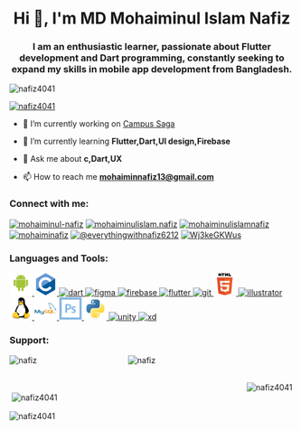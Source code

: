 <h1 align="center">Hi 👋, I'm MD Mohaiminul Islam Nafiz</h1>
<h3 align="center">I am an enthusiastic learner, passionate about Flutter development and Dart programming, constantly seeking to expand my skills in mobile app development from Bangladesh.</h3>

<p align="left"> <img src="https://komarev.com/ghpvc/?username=nafiz4041&label=Profile%20views&color=0e75b6&style=flat" alt="nafiz4041" /> </p>

<p align="left"> <a href="https://github.com/ryo-ma/github-profile-trophy"><img src="https://github-profile-trophy.vercel.app/?username=nafiz4041" alt="nafiz4041" /></a> </p>

- 🔭 I’m currently working on [Campus Saga](https://github.com/Nafiz4041/Campus-Saga.git)

- 🌱 I’m currently learning **Flutter,Dart,UI design,Firebase**

- 💬 Ask me about **c,Dart,UX**

- 📫 How to reach me **mohaiminnafiz13@gmail.com**

<h3 align="left">Connect with me:</h3>
<p align="left">
<a href="https://linkedin.com/in/mohaiminul-nafiz" target="blank"><img align="center" src="https://raw.githubusercontent.com/rahuldkjain/github-profile-readme-generator/master/src/images/icons/Social/linked-in-alt.svg" alt="mohaiminul-nafiz" height="30" width="40" /></a>
<a href="https://fb.com/mohaiminulislam.nafiz" target="blank"><img align="center" src="https://raw.githubusercontent.com/rahuldkjain/github-profile-readme-generator/master/src/images/icons/Social/facebook.svg" alt="mohaiminulislam.nafiz" height="30" width="40" /></a>
<a href="https://instagram.com/mohaiminulislamnafiz" target="blank"><img align="center" src="https://raw.githubusercontent.com/rahuldkjain/github-profile-readme-generator/master/src/images/icons/Social/instagram.svg" alt="mohaiminulislamnafiz" height="30" width="40" /></a>
<a href="https://www.behance.net/mohaiminafiz" target="blank"><img align="center" src="https://raw.githubusercontent.com/rahuldkjain/github-profile-readme-generator/master/src/images/icons/Social/behance.svg" alt="mohaiminafiz" height="30" width="40" /></a>
<a href="https://www.youtube.com/channel/UCTPl7wy3mRhMM5aNun9uTsw" target="blank"><img align="center" src="https://raw.githubusercontent.com/rahuldkjain/github-profile-readme-generator/master/src/images/icons/Social/youtube.svg" alt="@everythingwithnafiz6212" height="30" width="40" /></a>
<a href="https://discord.gg/Wj3keGKWus" target="blank"><img align="center" src="https://raw.githubusercontent.com/rahuldkjain/github-profile-readme-generator/master/src/images/icons/Social/discord.svg" alt="Wj3keGKWus" height="30" width="40" /></a>
</p>

<h3 align="left">Languages and Tools:</h3>
<p align="left"> <a href="https://developer.android.com" target="_blank" rel="noreferrer"> <img src="https://raw.githubusercontent.com/devicons/devicon/master/icons/android/android-original-wordmark.svg" alt="android" width="40" height="40"/> </a> <a href="https://www.cprogramming.com/" target="_blank" rel="noreferrer"> <img src="https://raw.githubusercontent.com/devicons/devicon/master/icons/c/c-original.svg" alt="c" width="40" height="40"/> </a> <a href="https://dart.dev" target="_blank" rel="noreferrer"> <img src="https://www.vectorlogo.zone/logos/dartlang/dartlang-icon.svg" alt="dart" width="40" height="40"/> </a> <a href="https://www.figma.com/" target="_blank" rel="noreferrer"> <img src="https://www.vectorlogo.zone/logos/figma/figma-icon.svg" alt="figma" width="40" height="40"/> </a> <a href="https://firebase.google.com/" target="_blank" rel="noreferrer"> <img src="https://www.vectorlogo.zone/logos/firebase/firebase-icon.svg" alt="firebase" width="40" height="40"/> </a> <a href="https://flutter.dev" target="_blank" rel="noreferrer"> <img src="https://www.vectorlogo.zone/logos/flutterio/flutterio-icon.svg" alt="flutter" width="40" height="40"/> </a> <a href="https://git-scm.com/" target="_blank" rel="noreferrer"> <img src="https://www.vectorlogo.zone/logos/git-scm/git-scm-icon.svg" alt="git" width="40" height="40"/> </a> <a href="https://www.w3.org/html/" target="_blank" rel="noreferrer"> <img src="https://raw.githubusercontent.com/devicons/devicon/master/icons/html5/html5-original-wordmark.svg" alt="html5" width="40" height="40"/> </a> <a href="https://www.adobe.com/in/products/illustrator.html" target="_blank" rel="noreferrer"> <img src="https://www.vectorlogo.zone/logos/adobe_illustrator/adobe_illustrator-icon.svg" alt="illustrator" width="40" height="40"/> </a> <a href="https://www.linux.org/" target="_blank" rel="noreferrer"> <img src="https://raw.githubusercontent.com/devicons/devicon/master/icons/linux/linux-original.svg" alt="linux" width="40" height="40"/> </a> <a href="https://www.mysql.com/" target="_blank" rel="noreferrer"> <img src="https://raw.githubusercontent.com/devicons/devicon/master/icons/mysql/mysql-original-wordmark.svg" alt="mysql" width="40" height="40"/> </a> <a href="https://www.photoshop.com/en" target="_blank" rel="noreferrer"> <img src="https://raw.githubusercontent.com/devicons/devicon/master/icons/photoshop/photoshop-line.svg" alt="photoshop" width="40" height="40"/> </a> <a href="https://www.python.org" target="_blank" rel="noreferrer"> <img src="https://raw.githubusercontent.com/devicons/devicon/master/icons/python/python-original.svg" alt="python" width="40" height="40"/> </a> <a href="https://unity.com/" target="_blank" rel="noreferrer"> <img src="https://www.vectorlogo.zone/logos/unity3d/unity3d-icon.svg" alt="unity" width="40" height="40"/> </a> <a href="https://www.adobe.com/products/xd.html" target="_blank" rel="noreferrer"> <img src="https://cdn.worldvectorlogo.com/logos/adobe-xd.svg" alt="xd" width="40" height="40"/> </a> </p>

<h3 align="left">Support:</h3>
<p><a href="https://www.buymeacoffee.com/nafiz"> <img align="left" src="https://cdn.buymeacoffee.com/buttons/v2/default-yellow.png" height="50" width="210" alt="nafiz" /></a><a href="https://ko-fi.com/nafiz"> <img align="left" src="https://cdn.ko-fi.com/cdn/kofi3.png?v=3" height="50" width="210" alt="nafiz" /></a></p><br><br>

<p><img align="left" src="https://github-readme-stats.vercel.app/api/top-langs?username=nafiz4041&show_icons=true&locale=en&layout=compact" alt="nafiz4041" /></p>

<p>&nbsp;<img align="center" src="https://github-readme-stats.vercel.app/api?username=nafiz4041&show_icons=true&locale=en" alt="nafiz4041" /></p>

<p><img align="center" src="https://github-readme-streak-stats.herokuapp.com/?user=nafiz4041&" alt="nafiz4041" /></p>
